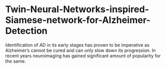 # Twin-Neural-Networks-inspired-Siamese-network-for-Alzheimer-Detection
 Identification of AD in its early  stages has proven to be imperative as Alzheimer’s cannot be cured and can only slow down its progression. In recent years neuroimaging  has gained significant amount of popularity for the same.
